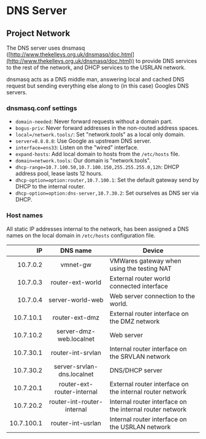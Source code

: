 # DNS Server
## Project Network

The DNS server uses dnsmasq ([http://www.thekelleys.org.uk/dnsmasq/doc.html](http://www.thekelleys.org.uk/dnsmasq/doc.html)) to provide DNS services to the rest of the network, and DHCP services to the USRLAN
network.

dnsmasq acts as a DNS middle man, answering local and cached DNS request but
sending everything else along to (in this case) Googles DNS servers.

### dnsmasq.conf settings

* `domain-needed`: Never forward requests without a domain part.
* `bogus-priv`: Never forward addresses in the non-routed address spaces.
* `local=/network.tools/`: Set "network.tools" as a local only domain.
* `server=8.8.8.8`: Use Google as upstream DNS server.
* `interface=ens33`: Listen on the "wired" interface.
* `expand-hosts`: Add local domain to hosts from the `/etc/hosts` file.
* `domain=network.tools`: Our domain is "network.tools".
* `dhcp-range=10.7.100.50,10.7.100.150,255.255.255.0,12h`: DHCP address pool, lease lasts 12 hours.
* `dhcp-option=option:router,10.7.100.1`: Set the default gateway send by DHCP to the internal router.
* `dhcp-option=option:dns-server,10.7.30.2`: Set ourselves as DNS ser via DHCP.

### Host names
All static IP addresses internal to the network, has been assigned a DNS names
on the local domain in `/etc/hosts` configuration file.

|     IP     |           DNS name         |   Device
|-----------:|:--------------------------:|------------------------------------------------------------|
| 10.7.0.2	 | vmnet-gw                   | VMWares gateway when using the testing NAT                 |
| 10.7.0.3	 | router-ext-world           | External router world connected interface                  |
| 10.7.0.4   | server-world-web           | Web server connection to the world.                        |
| 10.7.10.1  | router-ext-dmz             | External router interface on the DMZ network               |
| 10.7.10.2	 | server-dmz-web.localnet    | Web server                                                 |
| 10.7.30.1  | router-int-srvlan          | Internal router interface on the SRVLAN network            |
| 10.7.30.2  | server-srvlan-dns.localnet | DNS/DHCP server                                            |
| 10.7.20.1  | router-ext-router-internal | External router interface on the internal router networḱ   |
| 10.7.20.2  | router-int-router-internal | Internal router interface on the internal router network   |
| 10.7.100.1 | router-int-usrlan          | Internal router interface on the USRLAN network            |
